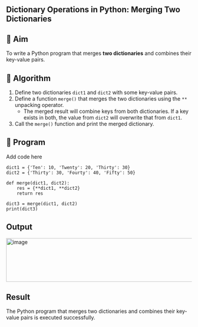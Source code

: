 ## Dictionary Operations in Python: Merging Two Dictionaries

## 🎯 Aim
To write a Python program that merges **two dictionaries** and combines their key-value pairs.

## 🧠 Algorithm
1. Define two dictionaries `dict1` and `dict2` with some key-value pairs.
2. Define a function `merge()` that merges the two dictionaries using the `**` unpacking operator.
   - The merged result will combine keys from both dictionaries. If a key exists in both, the value from `dict2` will overwrite that from `dict1`.
3. Call the `merge()` function and print the merged dictionary.

## 🧾 Program

Add code here
```
dict1 = {'Ten': 10, 'Twenty': 20, 'Thirty': 30}
dict2 = {'Thirty': 30, 'Fourty': 40, 'Fifty': 50}

def merge(dict1, dict2):
    res = {**dict1, **dict2}
    return res

dict3 = merge(dict1, dict2)
print(dict3)

```

## Output
<img width="519" height="118" alt="image" src="https://github.com/user-attachments/assets/624614e3-de25-4084-84ed-b51ab458ba8c" />

## Result
The Python program that merges two dictionaries and combines their key-value pairs is executed successfully.

